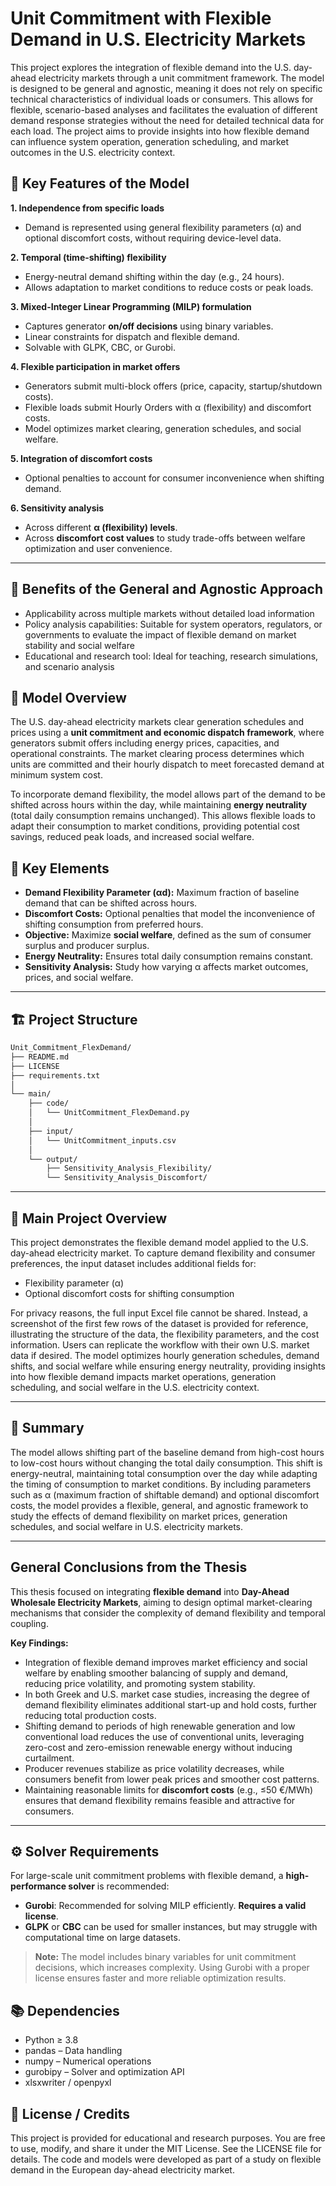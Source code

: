 # Unit Commitment with Flexible Demand in U.S. Electricity Markets

This project explores the integration of flexible demand into the U.S. day-ahead electricity markets through a unit commitment framework. The model is designed to be general and agnostic, meaning it does not rely on specific technical characteristics of individual loads or consumers. This allows for flexible, scenario-based analyses and facilitates the evaluation of different demand response strategies without the need for detailed technical data for each load. The project aims to provide insights into how flexible demand can influence system operation, generation scheduling, and market outcomes in the U.S. electricity context.

## 🔑 Key Features of the Model

**1. Independence from specific loads**  
- Demand is represented using general flexibility parameters (α) and optional discomfort costs, without requiring device-level data.

**2. Temporal (time-shifting) flexibility**  
- Energy-neutral demand shifting within the day (e.g., 24 hours).  
- Allows adaptation to market conditions to reduce costs or peak loads.

**3. Mixed-Integer Linear Programming (MILP) formulation**  
- Captures generator **on/off decisions** using binary variables.  
- Linear constraints for dispatch and flexible demand.  
- Solvable with GLPK, CBC, or Gurobi.  

**4. Flexible participation in market offers**  
- Generators submit multi-block offers (price, capacity, startup/shutdown costs).  
- Flexible loads submit Hourly Orders with α (flexibility) and discomfort costs.  
- Model optimizes market clearing, generation schedules, and social welfare.

**5. Integration of discomfort costs**  
- Optional penalties to account for consumer inconvenience when shifting demand.

**6. Sensitivity analysis**  
- Across different **α (flexibility) levels**.  
- Across **discomfort cost values** to study trade-offs between welfare optimization and user convenience.

---

## 🌟 Benefits of the General and Agnostic Approach

- Applicability across multiple markets without detailed load information
- Policy analysis capabilities: Suitable for system operators, regulators, or governments to evaluate the impact of flexible demand on market stability and social welfare
- Educational and research tool: Ideal for teaching, research simulations, and scenario analysis

## 📌 Model Overview

The U.S. day-ahead electricity markets clear generation schedules and prices using a **unit commitment and economic dispatch framework**, where generators submit offers including energy prices, capacities, and operational constraints. The market clearing process determines which units are committed and their hourly dispatch to meet forecasted demand at minimum system cost. 

To incorporate demand flexibility, the model allows part of the demand to be shifted across hours within the day, while maintaining **energy neutrality** (total daily consumption remains unchanged). This allows flexible loads to adapt their consumption to market conditions, providing potential cost savings, reduced peak loads, and increased social welfare.

## 🔎 Key Elements  

- **Demand Flexibility Parameter (αd):** Maximum fraction of baseline demand that can be shifted across hours.  
- **Discomfort Costs:** Optional penalties that model the inconvenience of shifting consumption from preferred hours.  
- **Objective:** Maximize **social welfare**, defined as the sum of consumer surplus and producer surplus.  
- **Energy Neutrality:** Ensures total daily consumption remains constant.  
- **Sensitivity Analysis:** Study how varying α affects market outcomes, prices, and social welfare.  

---

## 🏗️ Project Structure

```bash
Unit_Commitment_FlexDemand/
├── README.md
├── LICENSE
├── requirements.txt
│
└── main/
    ├── code/
    │   └── UnitCommitment_FlexDemand.py        
    │
    ├── input/
    │   └── UnitCommitment_inputs.csv          
    │
    └── output/
        ├── Sensitivity_Analysis_Flexibility/   
        └── Sensitivity_Analysis_Discomfort/    
```
---

## 📄 Main Project Overview

This project demonstrates the flexible demand model applied to the U.S. day-ahead electricity market. To capture demand flexibility and consumer preferences, the input dataset includes additional fields for:
- Flexibility parameter (α)
- Optional discomfort costs for shifting consumption

For privacy reasons, the full input Excel file cannot be shared. Instead, a screenshot of the first few rows of the dataset is provided for reference, illustrating the structure of the data, the flexibility parameters, and the cost information. Users can replicate the workflow with their own U.S. market data if desired.
The model optimizes hourly generation schedules, demand shifts, and social welfare while ensuring energy neutrality, providing insights into how flexible demand impacts market operations, generation scheduling, and social welfare in the U.S. electricity context.

---

## 📌 Summary

The model allows shifting part of the baseline demand from high-cost hours to low-cost hours without changing the total daily consumption. This shift is energy-neutral, maintaining total consumption over the day while adapting the timing of consumption to market conditions. By including parameters such as α (maximum fraction of shiftable demand) and optional discomfort costs, the model provides a flexible, general, and agnostic framework to study the effects of demand flexibility on market prices, generation schedules, and social welfare in U.S. electricity markets.

---

## General Conclusions from the Thesis

This thesis focused on integrating **flexible demand** into **Day-Ahead Wholesale Electricity Markets**, aiming to design optimal market-clearing mechanisms that consider the complexity of demand flexibility and temporal coupling.

**Key Findings:**
- Integration of flexible demand improves market efficiency and social welfare by enabling smoother balancing of supply and demand, reducing price volatility, and promoting system stability.
- In both Greek and U.S. market case studies, increasing the degree of demand flexibility eliminates additional start-up and hold costs, further reducing total production costs.
- Shifting demand to periods of high renewable generation and low conventional load reduces the use of conventional units, leveraging zero-cost and zero-emission renewable energy without inducing curtailment.
- Producer revenues stabilize as price volatility decreases, while consumers benefit from lower peak prices and smoother cost patterns.
- Maintaining reasonable limits for **discomfort costs** (e.g., ≤50 €/MWh) ensures that demand flexibility remains feasible and attractive for consumers.

---

## ⚙️ Solver Requirements

For large-scale unit commitment problems with flexible demand, a **high-performance solver** is recommended:

- **Gurobi**: Recommended for solving MILP efficiently. **Requires a valid license**.
- **GLPK** or **CBC** can be used for smaller instances, but may struggle with computational time on large datasets.

> **Note:** The model includes binary variables for unit commitment decisions, which increases complexity. Using Gurobi with a proper license ensures faster and more reliable optimization results.

## 📚 Dependencies

- Python ≥ 3.8 
- pandas – Data handling
- numpy – Numerical operations
- gurobipy – Solver and optimization API
- xlsxwriter / openpyxl 


## 📄 License / Credits

This project is provided for educational and research purposes. You are free to use, modify, and share it under the MIT License. See the LICENSE file for details.
The code and models were developed as part of a study on flexible demand in the European day-ahead electricity market.
